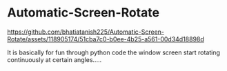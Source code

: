 # Automatic-Screen-Rotate



https://github.com/bhatiatanish225/Automatic-Screen-Rotate/assets/118905174/51cba7c0-b0ee-4b25-a561-00d34d18898d





It is basically for fun through python code the window screen start rotating continuously at certain angles.....
